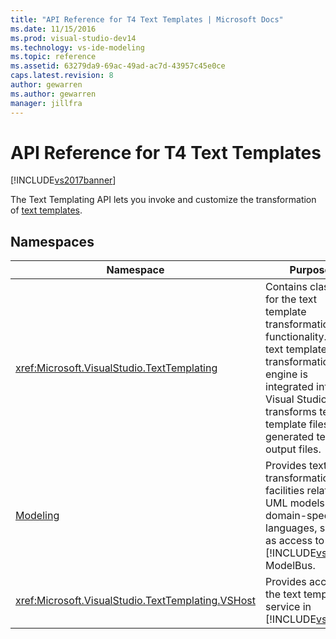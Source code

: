 ```yaml
---
title: "API Reference for T4 Text Templates | Microsoft Docs"
ms.date: 11/15/2016
ms.prod: visual-studio-dev14
ms.technology: vs-ide-modeling
ms.topic: reference
ms.assetid: 63279da9-69ac-49ad-ac7d-43957c45e0ce
caps.latest.revision: 8
author: gewarren
ms.author: gewarren
manager: jillfra
---
```

# API Reference for T4 Text Templates
[!INCLUDE[vs2017banner](../includes/vs2017banner.md)]

The Text Templating API lets you invoke and customize the transformation of [text templates](../modeling/code-generation-and-t4-text-templates.md).

## Namespaces

|Namespace|Purpose|
|---------------|-------------|
|<xref:Microsoft.VisualStudio.TextTemplating>|Contains classes for the text template transformation functionality. The text template transformation engine is integrated into Visual Studio, and transforms text template files into generated text output files.|
|[Modeling](/previous-versions/ee844312(v=vs.140))|Provides text transformation facilities related to UML models and domain-specific languages, such as access to [!INCLUDE[vsprvs](../includes/vsprvs-md.md)] ModelBus.|
|<xref:Microsoft.VisualStudio.TextTemplating.VSHost>|Provides access to the text templating service in [!INCLUDE[vsprvs](../includes/vsprvs-md.md)].|
